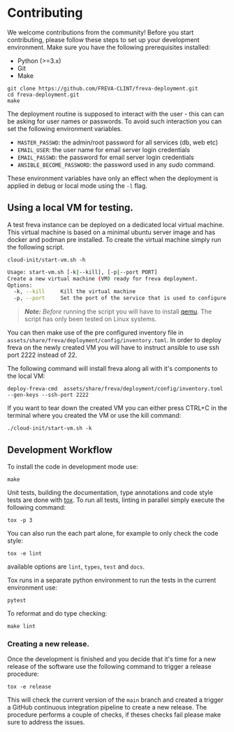 # Contributing

We welcome contributions from the community! Before you start contributing,
please follow these steps to set up your development environment.
Make sure you have the following prerequisites installed:

- Python (>=3.x)
- Git
- Make

```console
git clone https://github.com/FREVA-CLINT/freva-deployment.git
cd freva-deployment.git
make
```

The deployment routine is supposed to interact with the user - this can
can be asking for user names or passwords. To avoid such interaction you can
set the following environment variables.

- `MASTER_PASSWD`: the admin/root password for all services (db, web etc)
- `EMAIL_USER`: the user name for email server login credentials
- `EMAIL_PASSWD`: the password for email server login credentials
- `ANSIBLE_BECOME_PASSWORD`: the password used in any *sudo* command.

These environment variables have only an effect when the deployment is
applied in debug or local mode using the `-l` flag.

## Using a local VM for testing.
A test freva instance can be deployed on a dedicated local virtual machine.
This virtual machine is based on a minimal ubuntu server image and has
docker and podman pre installed. To create the virtual machine simply
run the following script.

```console
cloud-init/start-vm.sh -h
```

```bash
Usage: start-vm.sh [-k|--kill], [-p|--port PORT]
Create a new virtual machine (VM) ready for freva deployment.
Options:
  -k, --kill     Kill the virtual machine
  -p, --port     Set the port of the service that is used to configure the VM default: 8000
```

> **_Note:_** *Before* running the script you will have to install [qemu](https://www.qemu.org/docs/master/).
> The script has only been tested on Linux systems.

You can then make use of the pre configured inventory file in
`assets/share/freva/deployment/config/inventory.toml`. In order to deploy
freva on the newly created VM you will have to instruct ansible to use
ssh port 2222 instead of 22.

The following command will install freva along all with it's components to
the local VM:

```console
deploy-freva-cmd  assets/share/freva/deployment/config/inventory.toml --gen-keys --ssh-port 2222
```

If you want to tear down the created VM you can either press CTRL+C in the
terminal where you created the VM or use the kill command:

```console
./cloud-init/start-vm.sh -k
```

## Development Workflow

To install the code in development mode use:
```console
make
```

Unit tests, building the documentation, type annotations and code style tests
are done with [tox](https://tox.wiki/en/latest/). To run all tests, linting
in parallel simply execute the following command:

```console
tox -p 3
```
You can also run the each part alone, for example to only check the code style:

```console
tox -e lint
```
available options are ``lint``, ``types``, ``test`` and ``docs``.

Tox runs in a separate python environment to run the tests in the current
environment use:

```console
pytest
```

To reformat and do type checking:
```console
make lint
```
### Creating a new release.

Once the development is finished and you decide that it's time for a new
release of the software use the following command to trigger a release
procedure:

```console
tox -e release
```

This will check the current version of the `main` branch and created a trigger
a GitHub continuous integration pipeline to create a new release. The procedure
performs a couple of checks, if theses checks fail please make sure to address
the issues.


###
